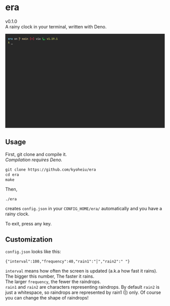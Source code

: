 # era

v0.1.0  
A rainy clock in your terminal, written with Deno.

![sample gif](screenshots/sample.gif)

## Usage

First, git clone and compile it.  
_Compilation requires Deno._

```
git clone https://github.com/kyoheiu/era
cd era
make
```

Then,

```
./era
```

creates `config.json` in your `CONFIG_HOME/era/` automatically and you have a rainy clock.

To exit, press any key.

## Customization

`config.json` looks like this:

```
{"interval":100,"frequency":40,"rain1":"│","rain2":" "}
```

`interval` means how often the screen is updated (a.k.a how fast it rains). The bigger this number, The faster it rains.  
The larger `frequency`, the fewer the raindrops.  
`rain1` and `rain2` are characters representing raindrops. By default `rain2` is just a whitespace, so raindrops are represented by rain1 (|) only. Of course you can change the shape of raindrops!
